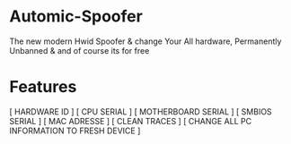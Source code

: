 # Automic-Spoofer
The new modern Hwid Spoofer & change Your All hardware, Permanently Unbanned & and of course its for free




# Features

[ HARDWARE ID ] 
[ CPU SERIAL ]
[ MOTHERBOARD SERIAL ] 
[ SMBIOS SERIAL  ]
[ MAC ADRESSE  ]
[ CLEAN TRACES  ]
[ CHANGE ALL PC INFORMATION TO FRESH DEVICE  ]


